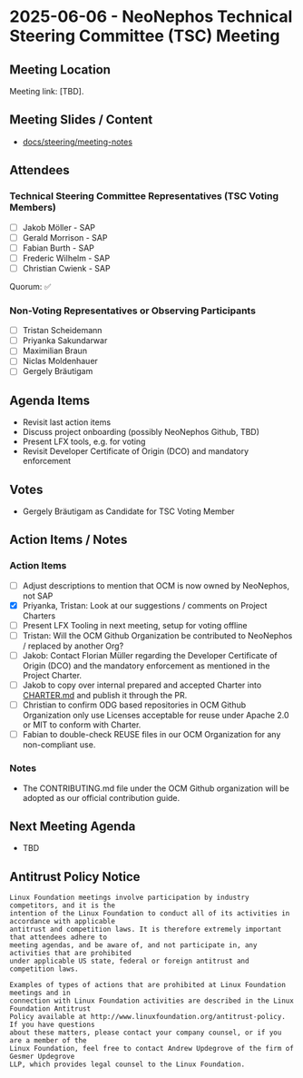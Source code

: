 # 2025-06-06 - NeoNephos Technical Steering Committee (TSC) Meeting 

## Meeting Location

Meeting link: [TBD].

## Meeting Slides / Content

- [docs/steering/meeting-notes](.)

## Attendees

### Technical Steering Committee Representatives (TSC Voting Members)

- [ ] Jakob Möller - SAP
- [ ] Gerald Morrison - SAP
- [ ] Fabian Burth - SAP
- [ ] Frederic Wilhelm - SAP
- [ ] Christian Cwienk - SAP

Quorum: ✅

### Non-Voting Representatives or Observing Participants

- [ ] Tristan Scheidemann
- [ ] Priyanka Sakundarwar
- [ ] Maximilian Braun
- [ ] Niclas Moldenhauer
- [ ] Gergely Bräutigam

## Agenda Items

- Revisit last action items
- Discuss project onboarding (possibly NeoNephos Github, TBD)
- Present LFX tools, e.g. for voting
- Revisit Developer Certificate of Origin (DCO) and mandatory enforcement

## Votes

- Gergely Bräutigam as Candidate for TSC Voting Member

## Action Items / Notes

### Action Items

- [ ] Adjust descriptions to mention that OCM is now owned by NeoNephos, not SAP
- [X] Priyanka, Tristan: Look at our suggestions / comments on Project Charters
- [ ] Present LFX Tooling in next meeting, setup for voting offline
- [ ] Tristan: Will the OCM Github Organization be contributed to NeoNephos / replaced by another Org?
- [ ] Jakob: Contact Florian Müller regarding the Developer Certificate of Origin (DCO) and the mandatory enforcement as mentioned in the Project Charter.
- [ ] Jakob to copy over internal prepared and accepted Charter into [CHARTER.md](../CHARTER.md) and publish it through the PR.
- [ ] Christian to confirm ODG based repositories in OCM Github Organization only use Licenses acceptable for reuse under Apache 2.0 or MIT to conform with Charter.
- [ ] Fabian to double-check REUSE files in our OCM Organization for any non-compliant use.

### Notes

- The CONTRIBUTING.md file under the OCM Github organization will be adopted as our official contribution guide.

## Next Meeting Agenda

- TBD

## Antitrust Policy Notice

```text
Linux Foundation meetings involve participation by industry competitors, and it is the 
intention of the Linux Foundation to conduct all of its activities in accordance with applicable 
antitrust and competition laws. It is therefore extremely important that attendees adhere to 
meeting agendas, and be aware of, and not participate in, any activities that are prohibited 
under applicable US state, federal or foreign antitrust and competition laws.

Examples of types of actions that are prohibited at Linux Foundation meetings and in 
connection with Linux Foundation activities are described in the Linux Foundation Antitrust 
Policy available at http://www.linuxfoundation.org/antitrust-policy. If you have questions 
about these matters, please contact your company counsel, or if you are a member of the 
Linux Foundation, feel free to contact Andrew Updegrove of the firm of Gesmer Updegrove 
LLP, which provides legal counsel to the Linux Foundation.
```
